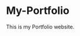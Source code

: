 # My-Portfolio
This is my Portfolio website.
         
        
         
               
         
    
     
    
          
    
       
     
   
